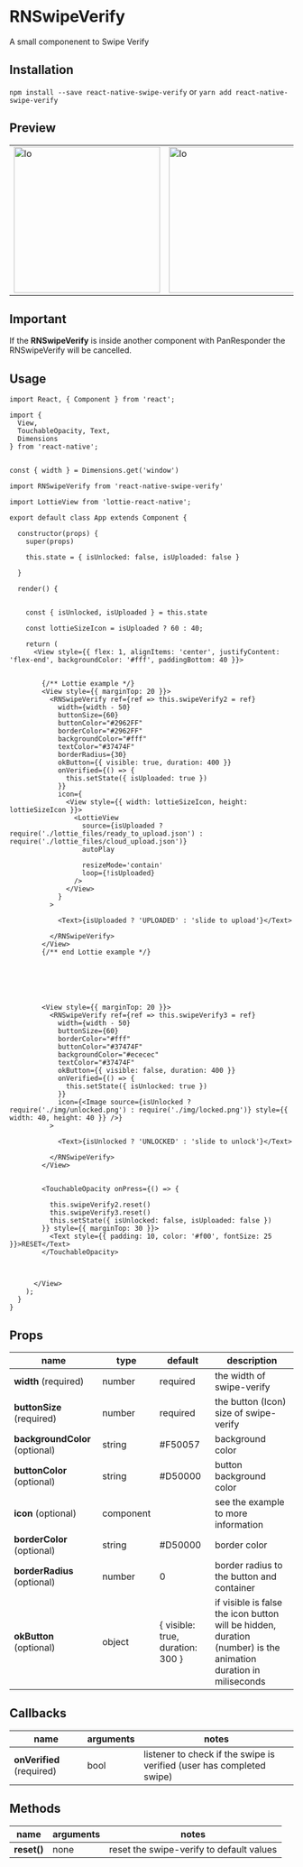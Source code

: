 RNSwipeVerify
=========

A small componenent to Swipe Verify

## Installation

  `npm install --save react-native-swipe-verify` or
   `yarn add react-native-swipe-verify`

## Preview

| | |
| --- | --- |
| <img width="259" alt="lo" src="https://user-images.githubusercontent.com/15864336/48955616-ba636900-ef1c-11e8-915b-5fa53939ffb3.png"> | <img width="259" alt="lo" src="https://user-images.githubusercontent.com/15864336/49022236-5a5e0400-f162-11e8-9c71-50f21cd999e1.png"> |



## Important
If the **RNSwipeVerify** is inside another component with PanResponder the  RNSwipeVerify will be cancelled.


## Usage


```JSX
import React, { Component } from 'react';

import {
  View,
  TouchableOpacity, Text,
  Dimensions
} from 'react-native';


const { width } = Dimensions.get('window')

import RNSwipeVerify from 'react-native-swipe-verify'

import LottieView from 'lottie-react-native';

export default class App extends Component {

  constructor(props) {
    super(props)

    this.state = { isUnlocked: false, isUploaded: false }

  }

  render() {


    const { isUnlocked, isUploaded } = this.state

    const lottieSizeIcon = isUploaded ? 60 : 40;

    return (
      <View style={{ flex: 1, alignItems: 'center', justifyContent: 'flex-end', backgroundColor: '#fff', paddingBottom: 40 }}>


        {/** Lottie example */}
        <View style={{ marginTop: 20 }}>
          <RNSwipeVerify ref={ref => this.swipeVerify2 = ref}
            width={width - 50}
            buttonSize={60}
            buttonColor="#2962FF"
            borderColor="#2962FF"
            backgroundColor="#fff"
            textColor="#37474F"
            borderRadius={30}
            okButton={{ visible: true, duration: 400 }}
            onVerified={() => {
              this.setState({ isUploaded: true })
            }}
            icon={
              <View style={{ width: lottieSizeIcon, height: lottieSizeIcon }}>
                <LottieView
                  source={isUploaded ? require('./lottie_files/ready_to_upload.json') : require('./lottie_files/cloud_upload.json')}
                  autoPlay

                  resizeMode='contain'
                  loop={!isUploaded}
                />
              </View>
            }
          >

            <Text>{isUploaded ? 'UPLOADED' : 'slide to upload'}</Text>

          </RNSwipeVerify>
        </View>
        {/** end Lottie example */}






        <View style={{ marginTop: 20 }}>
          <RNSwipeVerify ref={ref => this.swipeVerify3 = ref}
            width={width - 50}
            buttonSize={60}
            borderColor="#fff"
            buttonColor="#37474F"
            backgroundColor="#ececec"
            textColor="#37474F"
            okButton={{ visible: false, duration: 400 }}
            onVerified={() => {
              this.setState({ isUnlocked: true })
            }}
            icon={<Image source={isUnlocked ? require('./img/unlocked.png') : require('./img/locked.png')} style={{ width: 40, height: 40 }} />}
          >

            <Text>{isUnlocked ? 'UNLOCKED' : 'slide to unlock'}</Text>

          </RNSwipeVerify>
        </View>


        <TouchableOpacity onPress={() => {

          this.swipeVerify2.reset()
          this.swipeVerify3.reset()
          this.setState({ isUnlocked: false, isUploaded: false })
        }} style={{ marginTop: 30 }}>
          <Text style={{ padding: 10, color: '#f00', fontSize: 25 }}>RESET</Text>
        </TouchableOpacity>



      </View>
    );
  }
}
```


## Props
| name | type | default | description |
| --- | --- | --- | --- |
| **width** (required) | number | required | the width of swipe-verify |
| **buttonSize** (required) | number | required | the button (Icon) size of swipe-verify |
| **backgroundColor** (optional) | string | #F50057 | background color |
| **buttonColor** (optional) | string | #D50000 | button background color |
| **icon** (optional) | component |  | see the example to more information |
| **borderColor** (optional) | string | #D50000 | border color |
| **borderRadius** (optional) | number | 0 | border radius to the button and container |
| **okButton** (optional) | object | { visible: true, duration: 300 } | if  visible is false the icon button will be hidden, duration (number) is the animation duration in miliseconds |



## Callbacks

| name | arguments | notes |
| --- | --- | --- |
| **onVerified** (required) | bool | listener to check if the swipe is verified (user has completed swipe) |



## Methods

| name | arguments | notes |
| --- | --- | --- |
| **reset()** | none | reset the swipe-verify to default values |
